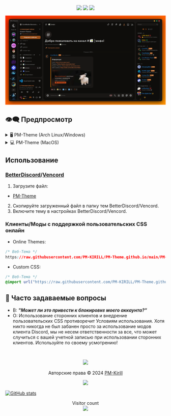 <p align="center">
    <a href="https://github.com/PM-KIRILL/PM-Theme.github.io"><img src="https://img.shields.io/github/stars/PM-KIRILL/PM-Theme.github.io?colorA=363a4f&colorB=b7bdf8&style=for-the-badge"></a>
    <a href="https://github.com/PM-KIRILL/PM-Theme.github.io"><img src="https://img.shields.io/github/issues/PM-KIRILL/PM-Theme.github.io?colorA=363a4f&colorB=f5a97f&style=for-the-badge"></a>
    <a href="https://github.com/PM-KIRILL/PM-Theme.github.io"><img src="https://img.shields.io/github/contributors/PM-KIRILL/PM-Theme.github.io?colorA=363a4f&colorB=a6da95&style=for-the-badge"></a>
</p>

![Предпросмотр темы для Discord](Night.png)

## 👁‍🗨 Предпросмотр

<details>
<summary>🖥 PM-Theme (Arch Linux/Windows)</summary>
<img src="Night.png"/>
</details>
<details>
<summary>💻 PM-Theme (MacOS)</summary>
<img src="kQTvwHq.png"/>
</details>

## Использование

### [BetterDiscord](https://betterdiscord.app)/[Vencord](https://vencord.dev/)

1. Загрузите файл:

-  [PM-Theme](https://github.com/PM-KIRILL/PM-Theme.github.io/releases/download/PM-Theme/PM-Theme.css)

2. Скопируйте загруженный файл в папку тем BetterDiscord/Vencord.
3. Включите тему в настройках BetterDiscord/Vencord.

### Клиенты/Моды с поддержкой пользовательских CSS онлайн

- Online Themes:

```css
/* Веб-Тема */
https://raw.githubusercontent.com/PM-KIRILL/PM-Theme.github.io/main/PM-Theme.css
```

- Custom CSS:

```css
/* Веб-Тема */
@import url("https://raw.githubusercontent.com/PM-KIRILL/PM-Theme.github.io/main/PM-Theme.css")
```

## 🙋 Часто задаваемые вопросы

- В: **_"Может ли это привести к блокировке моего аккаунта?"_**
- О: Использование сторонних клиентов и внедрение пользовательских CSS противоречит Условиям использования. Хотя никто никогда не был забанен просто за использование модов клиента Discord, мы не несем ответственности за все, что может случиться с вашей учетной записью при использовании сторонних клиентов. Используйте по своему усмотрению!

&nbsp;

<p align="center"><img src="https://raw.githubusercontent.com/catppuccin/catppuccin/main/assets/footers/gray0_ctp_on_line.svg?sanitize=true" /></p>
<p align="center">Авторские права &copy; 2024 <a href="https://github.com/PM-Kirill" target="_blank">PM-Kirill</a>
<p align="center"><a href="https://github.com/PM-KIRILL/PM-Theme.github.io/blob/main/LICENSE"><img src="https://img.shields.io/static/v1.svg?style=for-the-badge&label=License&message=MIT&logoColor=d9e0ee&colorA=363a4f&colorB=b7bdf8"/></a></p>

[![GitHub stats](https://github-readme-stats.vercel.app/api?username=pm-kirill&show_icons=true&theme=dark)](https://github.com/pm-kirill)
<p align="center"> 
  Visitor count<br>
  <img src="https://profile-counter.glitch.me/PM-Kirill/count.svg" />
</p>
